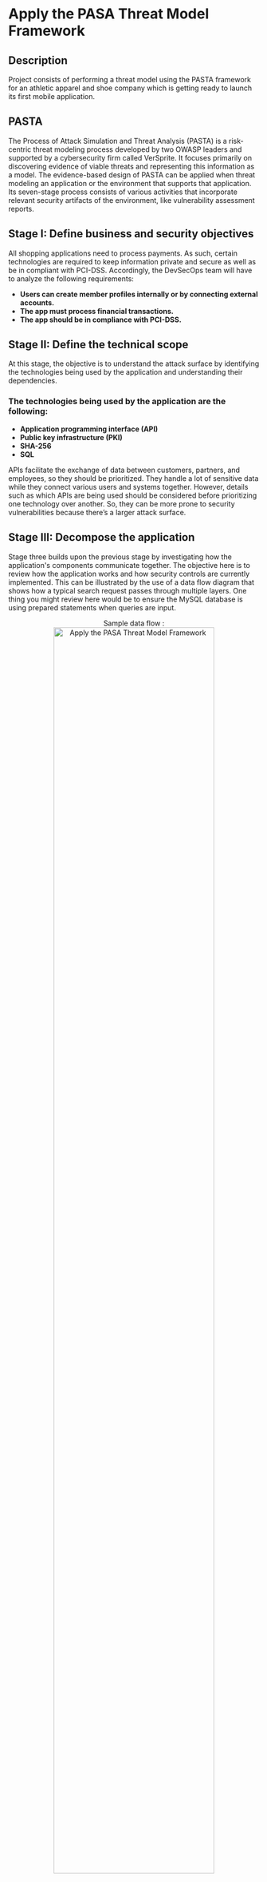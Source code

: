 <h1>Apply the PASA Threat Model Framework</h1>

<h2>Description</h2>
Project consists of performing a threat model using the PASTA framework for an athletic apparel and shoe company which is getting ready to launch its first mobile application.
<br />

<h2>PASTA</h2>
The Process of Attack Simulation and Threat Analysis (PASTA) is a risk-centric threat modeling process developed by two OWASP leaders and supported by a cybersecurity firm called VerSprite. It focuses primarily on discovering evidence of viable threats and representing this information as a model. The evidence-based design of PASTA can be applied when threat modeling an application or the environment that supports that application. Its seven-stage process consists of various activities that incorporate relevant security artifacts of the environment, like vulnerability assessment reports.


<h2>Stage I: Define business and security objectives</h2>
All shopping applications need to process payments. As such, certain technologies are required to keep information private and secure as well as be in compliant with PCI-DSS. Accordingly, the DevSecOps team will have to analyze the following requirements: 

- <b>Users can create member profiles internally or by connecting external accounts.</b>
- <b>The app must process financial transactions.</b>
- <b>The app should be in compliance with PCI-DSS.</b>

<h2>Stage II: Define the technical scope</h2>
At this stage, the objective is to understand the attack surface by identifying the technologies being used by the application and understanding their dependencies. 


<h3>The technologies being used by the application are the following:</h3> 

- <b>Application programming interface (API)</b>
- <b>Public key infrastructure (PKI)</b>
- <b>SHA-256</b>
- <b>SQL</b>

APIs facilitate the exchange of data between customers, partners, and employees, so they should be prioritized. They handle a lot of sensitive data while they connect various users and systems together. However, details such as which APIs are being used should be considered before prioritizing one technology over another. So, they can be more prone to security vulnerabilities because there’s a larger attack surface.

<h2>Stage III: Decompose the application</h2>

Stage three builds upon the previous stage by investigating how the application's components communicate together. The objective here is to review how the application works and how security controls are currently implemented. This can be illustrated by the use of a data flow diagram that shows how a typical search request passes through multiple layers. One thing you might review here would be to ensure the MySQL database is using prepared statements when queries are input.

<p align="center">
Sample data flow : <br/>
<img src="https://i.imgur.com/a/RyVqYFH.png" height="80%" width="80%" alt="Apply the PASA Threat Model Framework"/>
<br />

<h2>Stage IV: Threat analysis</h2>

<h2>Stage V: Vulnerability analysis</h2>

<h2>Stage VI: Attack modeling</h2>

<h2>Stage VII: Risk analysis and impact</h2>

<h2>Program walk-through:</h2>

<p align="center">
Launch the utility: <br/>
<img src="https://i.imgur.com/62TgaWL.png" height="80%" width="80%" alt="Disk Sanitization Steps"/>
<br />
<br />
Select the disk:  <br/>
<img src="https://i.imgur.com/tcTyMUE.png" height="80%" width="80%" alt="Disk Sanitization Steps"/>
<br />
<br />
Enter the number of passes: <br/>
<img src="https://i.imgur.com/nCIbXbg.png" height="80%" width="80%" alt="Disk Sanitization Steps"/>
<br />
<br />
Confirm your selection:  <br/>
<img src="https://i.imgur.com/cdFHBiU.png" height="80%" width="80%" alt="Disk Sanitization Steps"/>
<br />
<br />
Wait for process to complete (may take some time):  <br/>
<img src="https://i.imgur.com/JL945Ga.png" height="80%" width="80%" alt="Disk Sanitization Steps"/>
<br />
<br />
Sanitization complete:  <br/>
<img src="https://i.imgur.com/K71yaM2.png" height="80%" width="80%" alt="Disk Sanitization Steps"/>
<br />
<br />
Observe the wiped disk:  <br/>
<img src="https://i.imgur.com/AeZkvFQ.png" height="80%" width="80%" alt="Disk Sanitization Steps"/>
</p>

<!--
 ```diff
- text in red
+ text in green
! text in orange
# text in gray
@@ text in purple (and bold)@@
```
--!>
